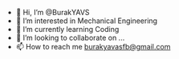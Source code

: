- 👋 Hi, I’m @BurakYAVS
- 👀 I’m interested in Mechanical Engineering
- 🌱 I’m currently learning Coding
- 💞️ I’m looking to collaborate on ...
- 📫 How to reach me burakyavasfb@gmail.com 

<!---
BurakYAVS/BurakYAVS is a ✨ special ✨ repository because its `README.md` (this file) appears on your GitHub profile.
You can click the Preview link to take a look at your changes.
--->
